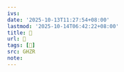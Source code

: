 ```yaml
---
ivs:
date: '2025-10-13T11:27:54+08:00'
lastmod: '2025-10-14T06:42:22+08:00'
title: 󰚟
url: 󰚟
tags: [󵻇]
src: GHZR
note:
---
```

